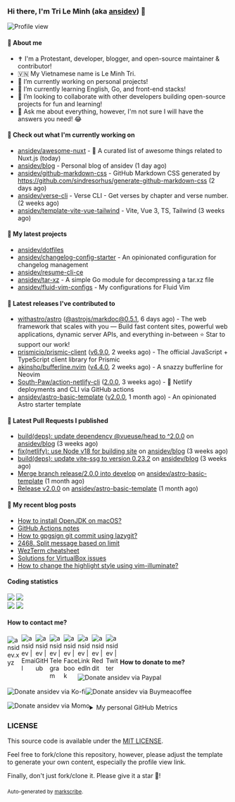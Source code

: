 ### Hi there, I'm Tri Le Minh (aka [ansidev][website]) 👋

<img src="https://komarev.com/ghpvc/?username=ansidev" alt="Profile view" />

#### 📕 About me

- ✝️ I'm a Protestant, developer, blogger, and open-source maintainer & contributor!
- 🇻🇳 My Vietnamese name is Le Minh Tri.
- 🔭 I’m currently working on personal projects!
- 🌱 I’m currently learning English, Go, and front-end stacks!
- 👯 I’m looking to collaborate with other developers building open-source projects for fun and learning!
- 💬 Ask me about everything, however, I'm not sure I will have the answers you need! 😂

#### 👷 Check out what I'm currently working on

- [ansidev/awesome-nuxt](https://github.com/ansidev/awesome-nuxt) - 🎉 A curated list of awesome things related to Nuxt.js (today)
- [ansidev/blog](https://github.com/ansidev/blog) - Personal blog of ansidev (1 day ago)
- [ansidev/github-markdown-css](https://github.com/ansidev/github-markdown-css) - GitHub Markdown CSS generated by https://github.com/sindresorhus/generate-github-markdown-css (2 days ago)
- [ansidev/verse-cli](https://github.com/ansidev/verse-cli) - Verse CLI - Get verses by chapter and verse number. (2 weeks ago)
- [ansidev/template-vite-vue-tailwind](https://github.com/ansidev/template-vite-vue-tailwind) - Vite, Vue 3, TS, Tailwind (3 weeks ago)

#### 🌱 My latest projects

- [ansidev/dotfiles](https://github.com/ansidev/dotfiles)
- [ansidev/changelog-config-starter](https://github.com/ansidev/changelog-config-starter) - An opinionated configuration for changelog management
- [ansidev/resume-cli-ce](https://github.com/ansidev/resume-cli-ce)
- [ansidev/tar-xz](https://github.com/ansidev/tar-xz) - A simple Go module for decompressing a tar.xz file
- [ansidev/fluid-vim-configs](https://github.com/ansidev/fluid-vim-configs) - My configurations for Fluid Vim

#### 🔭 Latest releases I've contributed to

- [withastro/astro](https://github.com/withastro/astro) ([@astrojs/markdoc@0.5.1](https://github.com/withastro/astro/releases/tag/%40astrojs/markdoc%400.5.1), 6 days ago) - The web framework that scales with you — Build fast content sites, powerful web applications, dynamic server APIs, and everything in-between ⭐️ Star to support our work!
- [prismicio/prismic-client](https://github.com/prismicio/prismic-client) ([v6.9.0](https://github.com/prismicio/prismic-client/releases/tag/v6.9.0), 2 weeks ago) - The official JavaScript + TypeScript client library for Prismic
- [akinsho/bufferline.nvim](https://github.com/akinsho/bufferline.nvim) ([v4.4.0](https://github.com/akinsho/bufferline.nvim/releases/tag/v4.4.0), 2 weeks ago) - A snazzy bufferline for Neovim
- [South-Paw/action-netlify-cli](https://github.com/South-Paw/action-netlify-cli) ([2.0.0](https://github.com/South-Paw/action-netlify-cli/releases/tag/2.0.0), 3 weeks ago) - 🙌 Netlify deployments and CLI via GitHub actions
- [ansidev/astro-basic-template](https://github.com/ansidev/astro-basic-template) ([v2.0.0](https://github.com/ansidev/astro-basic-template/releases/tag/v2.0.0), 1 month ago) - An opinionated Astro starter template

#### 🔨 Latest Pull Requests I published

- [build(deps): update dependency @vueuse/head to ^2.0.0](https://github.com/ansidev/blog/pull/635) on [ansidev/blog](https://github.com/ansidev/blog) (3 weeks ago)
- [fix(netlify): use Node v18 for building site](https://github.com/ansidev/blog/pull/632) on [ansidev/blog](https://github.com/ansidev/blog) (3 weeks ago)
- [build(deps): update vite-ssg to version 0.23.2](https://github.com/ansidev/blog/pull/631) on [ansidev/blog](https://github.com/ansidev/blog) (3 weeks ago)
- [Merge branch release/2.0.0 into develop](https://github.com/ansidev/astro-basic-template/pull/316) on [ansidev/astro-basic-template](https://github.com/ansidev/astro-basic-template) (1 month ago)
- [Release v2.0.0](https://github.com/ansidev/astro-basic-template/pull/315) on [ansidev/astro-basic-template](https://github.com/ansidev/astro-basic-template) (1 month ago)

#### 📜 My recent blog posts

<!-- BLOG-POST-LIST:START -->
- [How to install OpenJDK on macOS?](https://ansidev.xyz/posts/2023-07-11-how-to-install-openjdk-on-macos)
- [GitHub Actions notes](https://ansidev.xyz/posts/2023-06-17-github-actions-notes)
- [How to gpgsign git commit using lazygit?](https://ansidev.xyz/posts/2023-06-16-how-to-gpgsign-git-commit-using-lazygit)
- [2468. Split message based on limit](https://leetcode-blog.netlify.app/2468-split-message-based-on-limit/)
- [WezTerm cheatsheet](https://ansidev.xyz/posts/2023-05-18-wezterm-cheatsheet)
- [Solutions for VirtualBox issues](https://ansidev.xyz/posts/2023-05-13-solutions-for-virtualbox-issues)
- [How to change the highlight style using vim-illuminate?](https://ansidev.xyz/posts/2023-04-25-how-to-change-the-highlight-style-using-vim-illuminate)
<!-- BLOG-POST-LIST:END -->

#### Coding statistics

<img
  src="https://github-profile-summary-cards.vercel.app/api/cards/stats?username=ansidev&theme=github_dark"
  style="display: inline; width: 320px;"
/>
<img
  src="https://github-profile-summary-cards.vercel.app/api/cards/productive-time?username=ansidev&theme=github_dark&utcOffset=7"
  style="display: inline; width: 320px;"
/>
<br />
<img
  src="https://github-profile-summary-cards.vercel.app/api/cards/repos-per-language?username=ansidev&theme=github_dark"
  style="display: inline; width: 320px;"
/>
<img
  src="https://github-profile-summary-cards.vercel.app/api/cards/most-commit-language?username=ansidev&theme=github_dark"
  style="display: inline; width: 320px;"
/>

#### How to contact me?

[<img align="left" width="32px" src="https://ansidev.xyz/pwa-192x192.png"                alt="ansidev.xyz" style="padding-top: 4px;" />][website]
<a href="mailto:ansidev@gmail.com">
 <img align="left" width="32px" src="https://img.icons8.com/fluency/32/gmail-new.png"    alt="ansidev | Email" />
</a>
[<img align="left" width="32px" src="https://img.icons8.com/fluency/32/github.png"       alt="ansidev | GitHub" />][github]
[<img align="left" width="32px" src="https://img.icons8.com/fluency/32/telegram-app.png" alt="ansidev | Telegram" />][telegram]
[<img align="left" width="32px" src="https://img.icons8.com/fluency/32/facebook.png"     alt="ansidev | Facebook" />][facebook]
[<img align="left" width="32px" src="https://img.icons8.com/fluency/32/linkedin.png"     alt="ansidev | LinkedIn" />][linkedin]
[<img align="left" width="32px" src="https://img.icons8.com/fluency/32/reddit.png"       alt="ansidev | Reddit" />][reddit]
[<img align="left" width="32px" src="https://img.icons8.com/fluency/32/twitter.png"      alt="ansidev | Twitter" />][twitter]

<br/>
<br/>

#### How to donate to me?

[<img align="left" height="32px" src="https://www.paypalobjects.com/paypal-ui/logos/svg/paypal-color.svg"  alt="Donate ansidev via Paypal" />][paypal]
[<img align="left" height="32px" src="https://storage.ko-fi.com/cdn/brandasset/kofi_bg_tag_white.png"      alt="Donate ansidev via  Ko-fi" />][kofi]
[<img align="left" height="32px" src="https://cdn.buymeacoffee.com/buttons/v2/default-yellow.png"          alt="Donate ansidev via Buymeacoffee" />][buymeacoffee]
[<img align="left" height="32px" src="https://ansidev.xyz/imgs/momo_icon_rectangle_pinkbg_RGB.png"         alt="Donate ansidev via Momo" />][momo]

<br/>
<br/>

[website]: https://ansidev.xyz/?utm_source=github&utm_medium=readme
[email]: ansidev@gmail.com
[github]: https://github.com/ansidev
[facebook]: https://facebook.com/leminhtri.py
[telegram]: https://t.me/ansidev
[twitter]: https://twitter.com/ansidev
[linkedin]: https://linkedin.com/in/tri-le-minh-1b05bb51/
[reddit]: https://reddit.com/u/ansidev
[paypal]: https://paypal.me/ansidev
[kofi]: https://ko-fi.com/ansidev
[buymeacoffee]: https://buymeacoffee.com/ansidev
[momo]: https://me.momo.vn/ansidev

<br/>
<br/>

<details>
  <summary>My personal GitHub Metrics</summary>
  <br/>
  <img src="./github_metrics_01.svg" />
  <img src="./github_metrics_02.svg" />
</details>

### LICENSE

This source code is available under the [MIT LICENSE](/LICENSE).

Feel free to fork/clone this repository, however, please adjust the template to generate your own content, especially the profile view link.

Finally, don't just fork/clone it. Please give it a star :star2:!

<sub>Auto-generated by [markscribe](https://github.com/muesli/markscribe).</sub>
